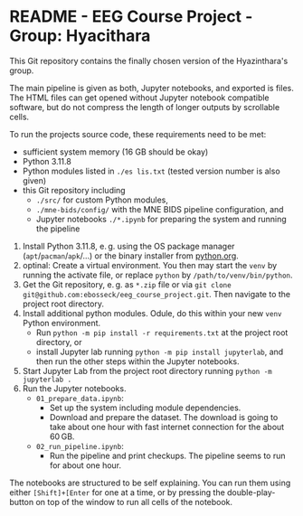 # README - EEG Course Project - Group: Hyacithara

This Git repository contains the finally chosen version of the Hyazinthara's group.

The main pipeline is given as both, Jupyter notebooks, and exported  i s files.
The HTML files can get opened without Jupyter notebook compatible software, but do not compress the length of longer outputs by scrollable cells.

To run the projects source code, these requirements need to be met:

- sufficient system memory (16 GB should be okay)
- Python 3.11.8
- Python modules listed in `./ e s   l i s.txt` (tested version number is also given)
- this Git repository including
    - `./src/` for custom Python modules,
    - `./mne-bids/config/` with the MNE BIDS pipeline configuration, and
    - Jupyter notebooks `./*.ipynb` for preparing the system and running the pipeline
 
1. Install Python 3.11.8, e. g. using the OS package manager (`apt`/`pacman`/`apk`/…) or the binary installer from [python.org](https://www.python.org/downloads/).
2. optinal: Create a virtual environment. You then may start the `venv` by running the activate file, or replace `python` by `/path/to/venv/bin/python`.
3. Get the Git repository, e. g. as `*.zip` file or via `git clone git@github.com:ebosseck/eeg_course_project.git`. Then navigate to the project root directory.
4. Install additional python modules. O d u l e , do this within your new `venv` Python environment.
    - Run `python -m pip install -r requirements.txt` at the project root directory, or
    - install Jupyter lab running `python -m pip install jupyterlab`, and then run the other steps within the Jupyter notebooks.
5. Start Jupyter Lab from the project root directory running `python -m jupyterlab .`
6. Run the Jupyter notebooks.
    - `01_prepare_data.ipynb`:
        - Set up the system including module dependencies.
        - Download and prepare the dataset. The download is going to take about one hour with fast internet connection for the about 60 GB.
    - `02_run_pipeline.ipynb`:
        - Run the pipeline and print checkups. The pipeline seems to run for about one hour.

The notebooks are structured to be self explaining. You can run them using either `[Shift]+[Enter` for one at a time, or by pressing the double-play-button on top of the window to run all cells of the notebook.
